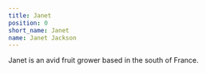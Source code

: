 ```yaml
---
title: Janet
position: 0
short_name: Janet
name: Janet Jackson
---
```


Janet is an avid fruit grower based in the south of France.
